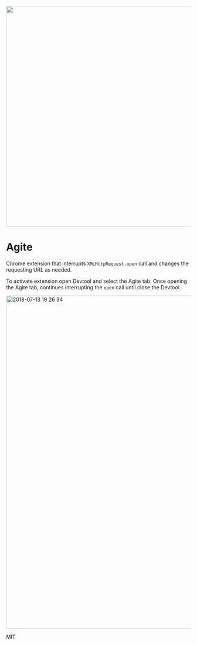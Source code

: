 <img src="https://user-images.githubusercontent.com/443965/42686548-3d59b08a-86d1-11e8-9f70-aeabe85c513d.png" width="600">

# Agite

Chrome extension that interrupts `XMLHttpRequest.open` call and changes the requesting URL as needed.

To activate extension open Devtool and select the Agite tab.
Once opening the Agite tab, continues interrupting the `open` call until close the Devtool.

<img width="906" alt="2018-07-13 19 26 34" src="https://user-images.githubusercontent.com/443965/42687043-c499f586-86d2-11e8-9064-a7c204615db3.png">

MIT
